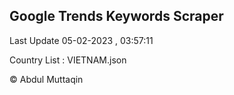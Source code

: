 

## Google Trends Keywords Scraper 
 
Last Update 05-02-2023 , 03:57:11

Country List :
VIETNAM.json



© Abdul Muttaqin 
